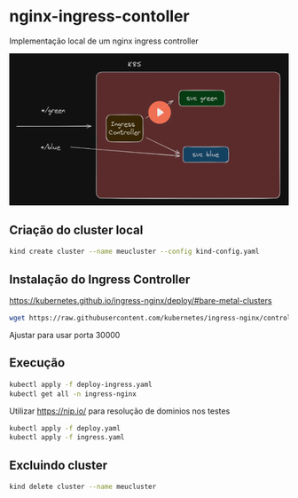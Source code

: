 # nginx-ingress-contoller
Implementação local de um nginx ingress controller

![Diagrama do Ingress Controller](ingress.png)

## Criação do cluster local

```bash
kind create cluster --name meucluster --config kind-config.yaml
```

## Instalação do Ingress Controller

https://kubernetes.github.io/ingress-nginx/deploy/#bare-metal-clusters

```bash
wget https://raw.githubusercontent.com/kubernetes/ingress-nginx/controller-v1.13.0/deploy/static/provider/baremetal/deploy.yaml

```

Ajustar para usar porta 30000

## Execução

```bash
kubectl apply -f deploy-ingress.yaml
kubectl get all -n ingress-nginx
```

Utilizar https://nip.io/ para resolução de dominios nos testes

```bash
kubectl apply -f deploy.yaml
kubectl apply -f ingress.yaml
```

## Excluindo cluster

```bash
kind delete cluster --name meucluster
```
